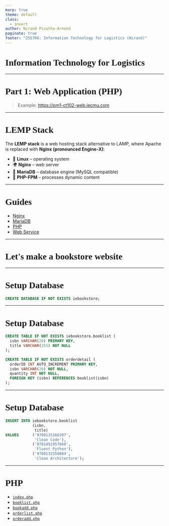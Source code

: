 ```yaml
---
marp: true
theme: default
class:
  - invert
author: Nirand Pisutha-Arnond
paginate: true
footer: "255766: Information Technology for Logistics (Nirand)"
---
```


<style>
@import url('https://fonts.googleapis.com/css2?family=Prompt:ital,wght@0,100;0,300;0,400;0,700;1,100;1,300;1,400;1,700&display=swap');

    :root {
    font-family: Prompt;
    --hl-color: #D57E7E;
}
h1 {
  font-family: Prompt
}
</style>

# Information Technology for Logistics

---

# Part 1: Web Application (PHP)

> Example: https://pm1-ct102-web.iecmu.com

---

# LEMP Stack

The **LEMP stack** is a web hosting stack alternative to LAMP, where Apache is replaced with **Nginx (pronounced Engine‑X)**:

- 🐧 **Linux** – operating system
- 🌍 **Nginx** – web server
- 🐬 **MariaDB** – database engine (MySQL compatible)
- 🐘 **PHP-FPM** – processes dynamic content

---

# Guides

- [Nginx](https://github.com/nnnpooh/info-tech-logis-68/blob/main/src/T02_web/guides/S01_nginx.md)
- [MariaDB](https://github.com/nnnpooh/info-tech-logis-68/blob/main/src/T02_web/guides/S02_db.md)
- [PHP](https://github.com/nnnpooh/info-tech-logis-68/blob/main/src/T02_web/guides/S03_php.md)
- [Web Service](https://github.com/nnnpooh/info-tech-logis-68/blob/main/src/T02_web/guides/S04_web.md)

---

# Let's make a bookstore website

---

# Setup Database

```sql
CREATE DATABASE IF NOT EXISTS iebookstore;
```

---

# Setup Database

```sql
CREATE TABLE IF NOT EXISTS iebookstore.booklist (
  isbn VARCHAR(20) PRIMARY KEY,
  title VARCHAR(255) NOT NULL
);

CREATE TABLE IF NOT EXISTS orderdetail (
  orderID INT AUTO_INCREMENT PRIMARY KEY,
  isbn VARCHAR(20) NOT NULL,
  quantity INT NOT NULL,
  FOREIGN KEY (isbn) REFERENCES booklist(isbn)
);
```

---

# Setup Database

```sql
INSERT INTO iebookstore.booklist
            (isbn,
             title)
VALUES      ('9780135166307',
             'Clean Code'),
            ('9781491957660',
             'Fluent Python'),
            ('9780132350884',
             'Clean Architecture');
```

---

# PHP

- [`index.php`](https://github.com/nnnpooh/info-tech-logis-68/blob/main/src/T02_web/codes/index.php)
- [`booklist.php`](https://github.com/nnnpooh/info-tech-logis-68/blob/main/src/T02_web/codes/booklist.php)
- [`bookadd.php`](https://github.com/nnnpooh/info-tech-logis-68/blob/main/src/T02_web/codes/bookadd.php)
- [`orderlist.php`](https://github.com/nnnpooh/info-tech-logis-68/blob/main/src/T02_web/codes/orderlist.php)
- [`orderadd.php`](https://github.com/nnnpooh/info-tech-logis-68/blob/main/src/T02_web/codes/orderadd.php)
